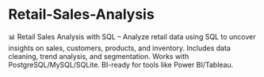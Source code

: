 # Retail-Sales-Analysis
📊 Retail Sales Analysis with SQL – Analyze retail data using SQL to uncover insights on sales, customers, products, and inventory. Includes data cleaning, trend analysis, and segmentation. Works with PostgreSQL/MySQL/SQLite. BI-ready for tools like Power BI/Tableau.
